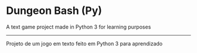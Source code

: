 # Dungeon Bash (Py)

A text game project made in Python 3 for learning purposes

---

Projeto de um jogo em texto feito em Python 3 para aprendizado
